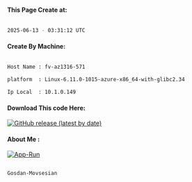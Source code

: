 
   
#### This Page Create at:

```bash

2025-06-13 - 03:31:12 UTC

```

#### Create By Machine:

```bash

Host Name : fv-az1316-571

platform  : Linux-6.11.0-1015-azure-x86_64-with-glibc2.34

Ip Local  : 10.1.0.149

```
#### Download This code Here:

[![GitHub release (latest by date)](https://img.shields.io/github/v/release/Gosdan-Movsesian/Gosdan?style=for-the-badge&label=Download)](https://github.com/Gosdan-Movsesian/Gosdan/releases) 

</p> 

#### About Me :

[![App-Run](https://github.com/Gosdan-Movsesian/Gosdan/actions/workflows/App-Run.yml/badge.svg)](https://github.com/Gosdan-Movsesian/Gosdan/actions/workflows/App-Run.yml)

```bash

Gosdan-Movsesian

```

